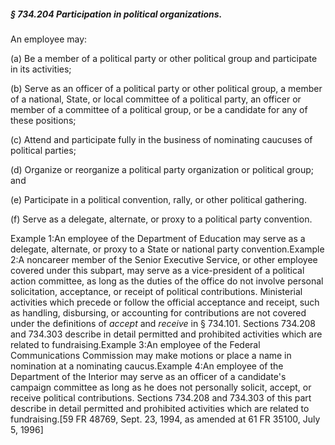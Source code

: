 ##### § 734.204 Participation in political organizations. #####

An employee may:

(a) Be a member of a political party or other political group and participate in its activities;

(b) Serve as an officer of a political party or other political group, a member of a national, State, or local committee of a political party, an officer or member of a committee of a political group, or be a candidate for any of these positions;

(c) Attend and participate fully in the business of nominating caucuses of political parties;

(d) Organize or reorganize a political party organization or political group; and

(e) Participate in a political convention, rally, or other political gathering.

(f) Serve as a delegate, alternate, or proxy to a political party convention.

Example 1:An employee of the Department of Education may serve as a delegate, alternate, or proxy to a State or national party convention.Example 2:A noncareer member of the Senior Executive Service, or other employee covered under this subpart, may serve as a vice-president of a political action committee, as long as the duties of the office do not involve personal solicitation, acceptance, or receipt of political contributions. Ministerial activities which precede or follow the official acceptance and receipt, such as handling, disbursing, or accounting for contributions are not covered under the definitions of *accept* and *receive* in § 734.101. Sections 734.208 and 734.303 describe in detail permitted and prohibited activities which are related to fundraising.Example 3:An employee of the Federal Communications Commission may make motions or place a name in nomination at a nominating caucus.Example 4:An employee of the Department of the Interior may serve as an officer of a candidate's campaign committee as long as he does not personally solicit, accept, or receive political contributions. Sections 734.208 and 734.303 of this part describe in detail permitted and prohibited activities which are related to fundraising.[59 FR 48769, Sept. 23, 1994, as amended at 61 FR 35100, July 5, 1996]